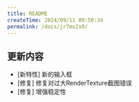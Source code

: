 ```yaml
---
title: README
createTime: 2024/09/11 09:50:34
permalink: /docs/jr7ms2s0/
---
```

## 更新内容

* [新特性] 新的输入框
* [修复] 修复对过大RenderTexture截图错误
* [修复] 增强稳定性